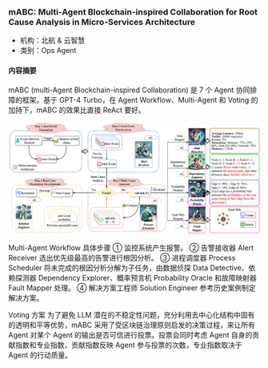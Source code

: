 ### mABC: Multi-Agent Blockchain-inspired Collaboration for Root Cause Analysis in Micro-Services Architecture

- 机构：北航 & 云智慧
- 类别：Ops Agent

#### 内容摘要

mABC (multi-Agent Blockchain-inspired Collaboration) 是 7 个 Agent 协同排障的框架。基于 GPT-4 Turbo，在 Agent Workflow、Multi-Agent 和 Voting 的加持下，mABC 的效果比直接 ReAct 要好。

<img src="./_resources/02_002.jpeg" style="zoom:50%;" />

Multi-Agent Workflow 具体步骤
① 监控系统产生报警。
② 告警接收器 Alert Receiver 选出优先级最高的告警进行根因分析。
③ 进程调度器 Process Scheduler 将未完成的根因分析分解为子任务，由数据侦探 Data Detective、依赖探测器 Dependency Explorer、概率预言机 Probability Oracle 和故障映射器 Fault Mapper 处理。
④ 解决方案工程师 Solution Engineer 参考历史案例制定解决方案。

Voting 方案
为了避免 LLM 潜在的不稳定性问题，充分利用去中心化结构中固有的透明和平等优势，mABC 采用了受区块链治理原则启发的决策过程，来让所有 Agent 对某个 Agent 的输出是否可信进行投票。投票会同时考虑 Agent 自身的贡献指数和专业指数，贡献指数反映 Agent 参与投票的次数，专业指数取决于 Agent 的行动质量。
